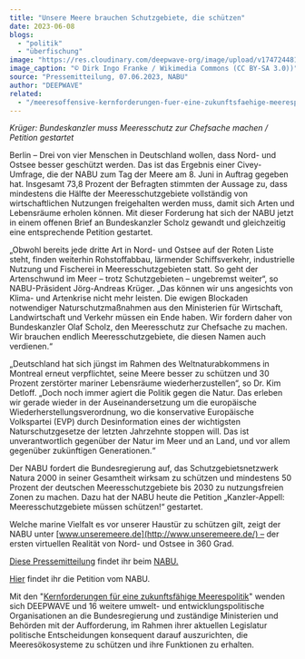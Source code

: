 ```yaml
---
title: "Unsere Meere brauchen Schutzgebiete, die schützen"
date: 2023-06-08
blogs: 
  - "politik"
  - "überfischung"
image: "https://res.cloudinary.com/deepwave-org/image/upload/v1747244817/deepwave.org/Trischen_mittelplate_schiff_22.08.2011_16-10-34.2011_16-10-34-scaled.jpg"
image_caption: "© Dirk Ingo Franke / Wikimedia Commons (CC BY-SA 3.0))"
source: "Pressemitteilung, 07.06.2023, NABU"
author: "DEEPWAVE"
related: 
  - "/meeresoffensive-kernforderungen-fuer-eine-zukunftsfaehige-meerespolitik/"
---
```


_Krüger: Bundeskanzler muss Meeresschutz zur Chefsache machen / Petition gestartet_

Berlin – Drei von vier Menschen in Deutschland wollen, dass Nord- und Ostsee besser geschützt werden. Das ist das Ergebnis einer Civey-Umfrage, die der NABU zum Tag der Meere am 8. Juni in Auftrag gegeben hat. Insgesamt 73,8 Prozent der Befragten stimmten der Aussage zu, dass mindestens die Hälfte der Meeresschutzgebiete vollständig von wirtschaftlichen Nutzungen freigehalten werden muss, damit sich Arten und Lebensräume erholen können. Mit dieser Forderung hat sich der NABU jetzt in einem offenen Brief an Bundeskanzler Scholz gewandt und gleichzeitig eine entsprechende Petition gestartet.

„Obwohl bereits jede dritte Art in Nord- und Ostsee auf der Roten Liste steht, finden weiterhin Rohstoffabbau, lärmender Schiffsverkehr, industrielle Nutzung und Fischerei in Meeresschutzgebieten statt. So geht der Artenschwund im Meer – trotz Schutzgebieten – ungebremst weiter“, so NABU-Präsident Jörg-Andreas Krüger. „Das können wir uns angesichts von Klima- und Artenkrise nicht mehr leisten. Die ewigen Blockaden notwendiger Naturschutzmaßnahmen aus den Ministerien für Wirtschaft, Landwirtschaft und Verkehr müssen ein Ende haben. Wir fordern daher von Bundeskanzler Olaf Scholz, den Meeresschutz zur Chefsache zu machen. Wir brauchen endlich Meeresschutzgebiete, die diesen Namen auch verdienen.“

„Deutschland hat sich jüngst im Rahmen des Weltnaturabkommens in Montreal erneut verpflichtet, seine Meere besser zu schützen und 30 Prozent zerstörter mariner Lebensräume wiederherzustellen“, so Dr. Kim Detloff. „Doch noch immer agiert die Politik gegen die Natur. Das erleben wir gerade wieder in der Auseinandersetzung um die europäische Wiederherstellungsverordnung, wo die konservative Europäische Volkspartei (EVP) durch Desinformation eines der wichtigsten Naturschutzgesetze der letzten Jahrzehnte stoppen will. Das ist unverantwortlich gegenüber der Natur im Meer und an Land, und vor allem gegenüber zukünftigen Generationen.“

Der NABU fordert die Bundesregierung auf, das Schutzgebietsnetzwerk Natura 2000 in seiner Gesamtheit wirksam zu schützen und mindestens 50 Prozent der deutschen Meeresschutzgebiete bis 2030 zu nutzungsfreien Zonen zu machen. Dazu hat der NABU heute die Petition „Kanzler-Appell: Meeresschutzgebiete müssen schützen!“ gestartet.

Welche marine Vielfalt es vor unserer Haustür zu schützen gilt, zeigt der NABU unter [www.unseremeere.de](http://www.unseremeere.de/) – der ersten virtuellen Realität von Nord- und Ostsee in 360 Grad.

[Diese Pressemitteilung](https://www.nabu.de/presse/pressemitteilungen/index.php?popup=true&show=38002&db=presseservice) findet ihr beim [NABU.](https://www.nabu.de/)

[Hier](https://mitmachen.nabu.de/de/meeresschutz?utm_source=website&utm_medium=link&utm_campaign=nabu) findet ihr die Petition vom NABU.

Mit den "[Kernforderungen für eine zukunftsfähige Meerespolitik](https://www.deepwave.org/meeresoffensive-kernforderungen-fuer-eine-zukunftsfaehige-meerespolitik/)" wenden sich DEEPWAVE und 16 weitere umwelt- und entwicklungspolitische Organisationen an die Bundesregierung und zuständige Ministerien und Behörden mit der Aufforderung, im Rahmen ihrer aktuellen Legislatur politische Entscheidungen konsequent darauf auszurichten, die Meeresökosysteme zu schützen und ihre Funktionen zu erhalten.

